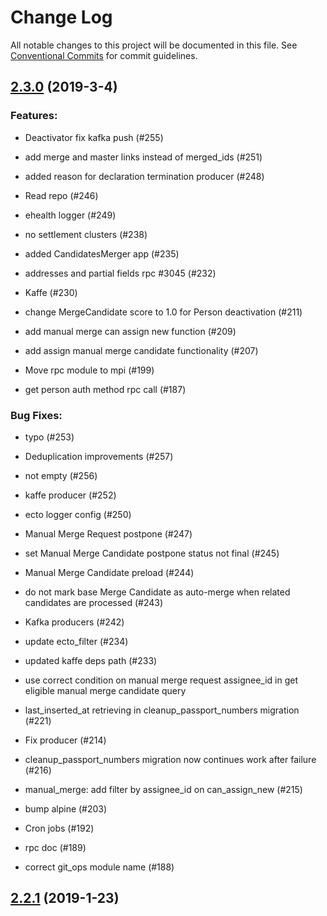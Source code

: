 # Change Log

All notable changes to this project will be documented in this file.
See [Conventional Commits](Https://conventionalcommits.org) for commit guidelines.

<!-- changelog -->

## [2.3.0](https://github.com/edenlabllc/mpi.api/compare/2.2.1...2.3.0) (2019-3-4)




### Features:

* Deactivator fix kafka push (#255)

* add merge and master links instead of merged_ids (#251)

* added reason for declaration termination producer (#248)

* Read repo (#246)

* ehealth logger (#249)

* no settlement clusters (#238)

* added CandidatesMerger app (#235)

* addresses and partial fields rpc #3045 (#232)

* Kaffe (#230)

* change MergeCandidate score to 1.0 for Person deactivation (#211)

* add manual merge can assign new function (#209)

* add assign manual merge candidate functionality (#207)

* Move rpc module to mpi (#199)

* get person auth method rpc call (#187)

### Bug Fixes:

* typo (#253)

* Deduplication improvements (#257)

* not empty (#256)

* kaffe producer (#252)

* ecto logger config (#250)

* Manual Merge Request postpone (#247)

* set Manual Merge Candidate postpone status not final (#245)

* Manual Merge Candidate preload (#244)

* do not mark base Merge Candidate as auto-merge when related candidates are processed (#243)

* Kafka producers (#242)

* update ecto_filter (#234)

* updated kaffe deps path (#233)

* use correct condition on manual merge request assignee_id in get eligible manual merge candidate query

* last_inserted_at retrieving in cleanup_passport_numbers migration (#221)

* Fix producer (#214)

* cleanup_passport_numbers migration now continues work after failure (#216)

* manual_merge: add filter by assignee_id on can_assign_new (#215)

* bump alpine (#203)

* Cron jobs (#192)

* rpc doc (#189)

* correct git_ops module name (#188)

## [2.2.1](https://github.com/edenlabllc/ds.api/compare/2.2.1...2.2.1) (2019-1-23)



